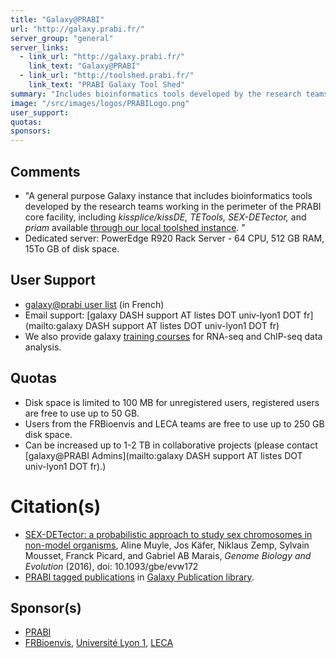 ```yaml
---
title: "Galaxy@PRABI"
url: "http://galaxy.prabi.fr/"
server_group: "general"
server_links: 
  - link_url: "http://galaxy.prabi.fr/"
    link_text: "Galaxy@PRABI"
  - link_url: "http://toolshed.prabi.fr/"
    link_text: "PRABI Galaxy Tool Shed"
summary: "Includes bioinformatics tools developed by the research teams working in the perimeter of the PRABI core facility, including *kissplice/kissDE, TETools, SEX-DETector,* and *priam*."
image: "/src/images/logos/PRABILogo.png"
user_support: 
quotas: 
sponsors: 
---
```


## Comments

* "A general purpose Galaxy instance that includes bioinformatics tools developed by the research teams working in the perimeter of the PRABI core facility, including *kissplice/kissDE, TETools, SEX-DETector,* and *priam* available [through our local toolshed instance](http://toolshed.prabi.fr). "
* Dedicated server:  PowerEdge R920 Rack Server - 64 CPU, 512 GB RAM, 15To GB of disk space.

## User Support

* [galaxy@prabi user list](http://listes.univ-lyon1.fr/sympa/info/galaxy-user) (in French)
* Email support: [galaxy DASH support AT listes DOT univ-lyon1 DOT fr](mailto:galaxy DASH support AT listes DOT univ-lyon1 DOT fr)
* We also provide galaxy [training courses](/src/teach/trainers/index.md#galaxy_40_prabi_project) for RNA-seq and ChIP-seq data analysis.

## Quotas

* Disk space is limited to 100 MB for unregistered users, registered users are free to use up to 50 GB.
* Users from the FRBioenvis and LECA teams are free to use up to 250 GB disk space.
* Can be increased up to 1-2 TB in collaborative projects (please contact [galaxy@PRABI Admins](mailto:galaxy DASH support AT listes DOT univ-lyon1 DOT fr).)

# Citation(s)

* [SEX-DETector: a probabilistic approach to study sex chromosomes in non-model organisms](http://dx.doi.org/10.1093/gbe/evw172), Aline Muyle, Jos Käfer, Niklaus Zemp, Sylvain Mousset, Franck Picard, and Gabriel AB Marais, *Genome Biology and Evolution* (2016), doi: 10.1093/gbe/evw172
* [PRABI tagged publications](https://www.zotero.org/groups/1732893/galaxy/items/tag/%3EPRABI) in [Galaxy Publication library](/src/publication-library/index.md).

## Sponsor(s)

* [PRABI](http://www.prabi.fr)
* [FRBioenvis](http://bioenvis.universite-lyon.fr), [Université Lyon 1](http://www.univ-lyon1.fr), [LECA](http://www-leca.ujf-grenoble.fr)
